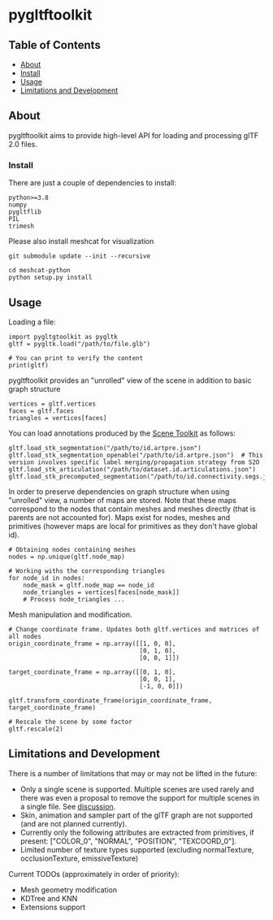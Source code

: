 # pygltftoolkit

## Table of Contents

- [About](#about)
- [Install](#install)
- [Usage](#usage)
- [Limitations and Development](#dev)

## About <a name = "about"></a>

pygltftoolkit aims to provide high-level API for loading and processing glTF 2.0 files. 

### Install <a name = "install"></a>

There are just a couple of dependencies to install:

```
python>=3.8
numpy
pygltflib
PIL
trimesh
```

Please also install meshcat for visualization

```
git submodule update --init --recursive

cd meshcat-python
python setup.py install
```

## Usage <a name = "usage"></a>

Loading a file:

```
import pygltgtoolkit as pygltk
gltf = pygltk.load("/path/to/file.glb")

# You can print to verify the content
print(gltf)
```

pygltftoolkit provides an "unrolled" view of the scene in addition to basic graph structure

```
vertices = gltf.vertices
faces = gltf.faces
triangles = vertices[faces]
```

You can load annotations produced by the [Scene Toolkit](https://github.com/smartscenes/sstk) as follows:

```
gltf.load_stk_segmentation("/path/to/id.artpre.json")
gltf.load_stk_segmentation_openable("/path/to/id.artpre.json")  # This version involves specific label merging/propagation strategy from S2O
gltf.load_stk_articulation("/path/to/dataset.id.articulations.json")
gltf.load_stk_precomputed_segmentation("/path/to/id.connectivity.segs.json")
```

In order to preserve dependencies on graph structure when using "unrolled" view, a number of maps are stored. Note that these maps correspond to the nodes that contain meshes and meshes directly (that is parents are not accounted for). Maps exist for nodes, meshes and primitives (however maps are local for primitives as they don't have global id).

```
# Obtaining nodes containing meshes
nodes = np.unique(gltf.node_map)

# Working withs the corresponding triangles
for node_id in nodes:
    node_mask = gltf.node_map == node_id
    node_triangles = vertices[faces[node_mask]]
    # Process node_triangles ...
```

Mesh manipulation and modification.

```
# Change coordinate frame. Updates both gltf.vertices and matrices of all nodes
origin_coordinate_frame = np.array([[1, 0, 0],
                                    [0, 1, 0],
                                    [0, 0, 1]])

target_coordinate_frame = np.array([[0, 1, 0],
                                    [0, 0, 1],
                                    [-1, 0, 0]])

gltf.transform_coordinate_frame(origin_coordinate_frame, target_coordinate_frame)

# Rescale the scene by some factor
gltf.rescale(2)
```

## Limitations and Development <a name = "dev"></a>

There is a number of limitations that may or may not be lifted in the future:
* Only a single scene is supported. Multiple scenes are used rarely and there was even a proposal to remove the support for multiple scenes in a single file. See [discussion](https://github.com/KhronosGroup/glTF/issues/1542). 
* Skin, animation and sampler part of the glTF graph are not supported (and are not planned currently).
* Currently only the following attributes are extracted from primitives, if present: ["COLOR_0", "NORMAL", "POSITION", "TEXCOORD_0"]. 
* Limited number of texture types supported (excluding normalTexture, occlusionTexture, emissiveTexture)

Current TODOs (approximately in order of priority):
* Mesh geometry modification
* KDTree and KNN
* Extensions support

